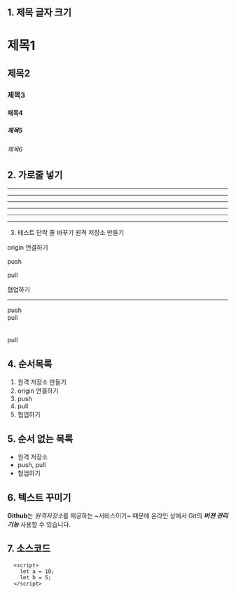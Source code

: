 ## 1. 제목 글자 크기 
# 제목1
## 제목2
### 제목3
#### 재목4
##### 제목5
###### 제목6

## 2. 가로줄 넣기 <!-- - 또는 * 3개이상이 되면 된다 -->

---
--------
- - - - 
***
*****
* * * *

3. 테스트 단락 줄 바꾸기
원격 저장소 만들기


origin 연결하기

push

pull

협업하기

---

push <br> pull <br><br><br> pull

## 4. 순서목록
1. 원격 저장소 만들기
2. origin 연결하기
3. push
4. pull
5. 협업하기

## 5. 순서 없는 목록 <!-- + 또는 - 또는 *-->
- 원격 저장소
- push, pull
- 협업하기

## 6. 텍스트 꾸미기
**Github**는 *원격저장소*를 제공하는 ~서비스이기~ 때문에 
온라인 상에서 Git의 ***버젼 관리 기능*** 사용할 수 있습니다.

## 7. 소스코드
~~~
  <script>
    let a = 10;
    let b = 5;
  </script>
 
 ~~~




